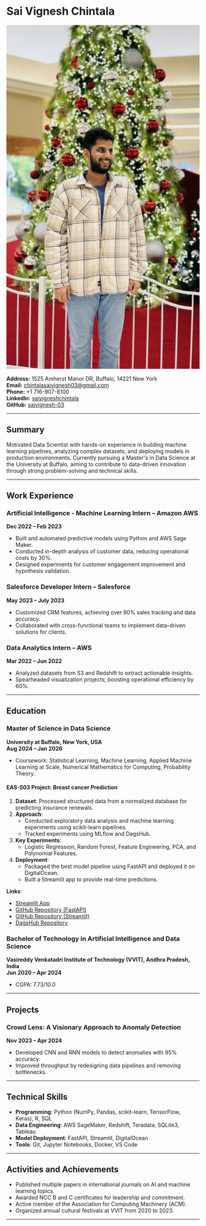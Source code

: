 # Sai Vignesh Chintala

![image](imagess/IMG_2462.jpg)

**Address:** 1525 Amherst Manor DR, Buffalo, 14221 New York  
**Email:** [chintalasaivignesh03@gmail.com](mailto:chintalasaivignesh03@gmail.com)  
**Phone:** +1 716-907-8100  
**LinkedIn:** [saivigneshchintala](https://www.linkedin.com/in/saivigneshchintala/)  
**GitHub:** [saivignesh-03](https://github.com/saivignesh-03)  

---



## Summary

Motivated Data Scientist with hands-on experience in building machine learning pipelines, analyzing complex datasets, and deploying models in production environments. Currently pursuing a Master's in Data Science at the University at Buffalo, aiming to contribute to data-driven innovation through strong problem-solving and technical skills.

---

## Work Experience

### Artificial Intelligence - Machine Learning Intern – Amazon AWS  
**Dec 2022 – Feb 2023**

- Built and automated predictive models using Python and AWS Sage Maker.
- Conducted in-depth analysis of customer data, reducing operational costs by 30%.
- Designed experiments for customer engagement improvement and hypothesis validation.

### Salesforce Developer Intern – Salesforce  
**May 2023 – July 2023**

- Customized CRM features, achieving over 90% sales tracking and data accuracy.
- Collaborated with cross-functional teams to implement data-driven solutions for clients.

### Data Analytics Intern – AWS  
**Mar 2022 – Jun 2022**

- Analyzed datasets from S3 and Redshift to extract actionable insights.
- Spearheaded visualization projects, boosting operational efficiency by 60%.

---

## Education

### Master of Science in Data Science  
**University at Buffalo, New York, USA**  
**Aug 2024 – Jan 2026**

- Coursework: Statistical Learning, Machine Learning, Applied Machine Learning at Scale, Numerical Mathematics for Computing, Probability Theory.

#### EAS-503 Project: Breast cancer  Prediction
1. **Dataset**: Processed structured data from a normalized database for predicting insurance renewals.
2. **Approach**:
   - Conducted exploratory data analysis and machine learning experiments using scikit-learn pipelines.
   - Tracked experiments using MLflow and DagsHub.
3. **Key Experiments**:
   - Logistic Regression, Random Forest, Feature Engineering, PCA, and Polynomial Features.
4. **Deployment**:
   - Packaged the best model pipeline using FastAPI and deployed it on DigitalOcean.
   - Built a Streamlit app to provide real-time predictions.

**Links**:  
- [Streamlit App](https://breastcancerpredictionn.streamlit.app/)  
- [GitHub Repository (FastAPI)](https://github.com/saivignesh-03/insurance_renewal_fastapi)  
- [GitHub Repository (Streamlit)](https://github.com/saivignesh-03/insurance_streamlit)  
- [DagsHub Repository](https://dagshub.com/saivignesh-03/Machinelearning/experiments)  

### Bachelor of Technology in Artificial Intelligence and Data Science  
**Vasireddy Venkatadri Institute of Technology (VVIT), Andhra Pradesh, India**  
**Jun 2020 – Apr 2024**  
- CGPA: 7.73/10.0  

---

## Projects

### Crowd Lens: A Visionary Approach to Anomaly Detection  
**Nov 2023 – Apr 2024**

- Developed CNN and RNN models to detect anomalies with 95% accuracy.
- Improved throughput by redesigning data pipelines and removing bottlenecks.

---

## Technical Skills

- **Programming**: Python (NumPy, Pandas, scikit-learn, TensorFlow, Keras), R, SQL  
- **Data Engineering**: AWS SageMaker, Redshift, Teradata, SQLite3, Tableau  
- **Model Deployment**: FastAPI, Streamlit, DigitalOcean  
- **Tools**: Git, Jupyter Notebooks, Docker, VS Code  

---

## Activities and Achievements

- Published multiple papers in international journals on AI and machine learning topics.
- Awarded NCC B and C certificates for leadership and commitment.
- Active member of the Association for Computing Machinery (ACM).
- Organized annual cultural festivals at VVIT from 2020 to 2023.

---

